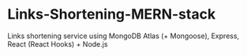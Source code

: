 # Links-Shortening-MERN-stack
Links shortening service using MongoDB Atlas (+ Mongoose), Express, React (React Hooks) + Node.js
